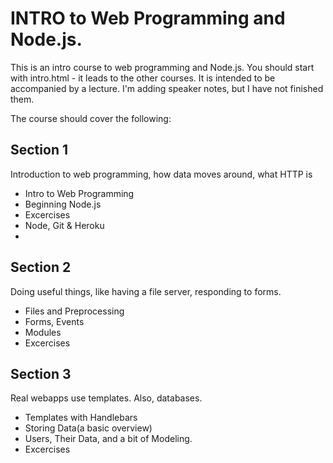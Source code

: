 # INTRO to Web Programming and Node.js.

This is an intro course to web programming and Node.js. You should start with intro.html - it leads to the other courses.
It is intended to be accompanied by a lecture. I'm adding speaker notes, but I have not finished them.

The course should cover the following:

## Section 1

 Introduction to web programming, how data moves around, what HTTP is
 * Intro to Web Programming
 * Beginning Node.js
 * Excercises
 * Node, Git & Heroku
 *
## Section 2

 Doing useful things, like having a file server, responding to forms.
 * Files and Preprocessing
 * Forms, Events
 * Modules
 * Excercises

## Section 3

 Real webapps use templates. Also, databases.
 * Templates with Handlebars
 * Storing Data(a basic overview)
 * Users, Their Data, and a bit of Modeling.
 * Excercises
